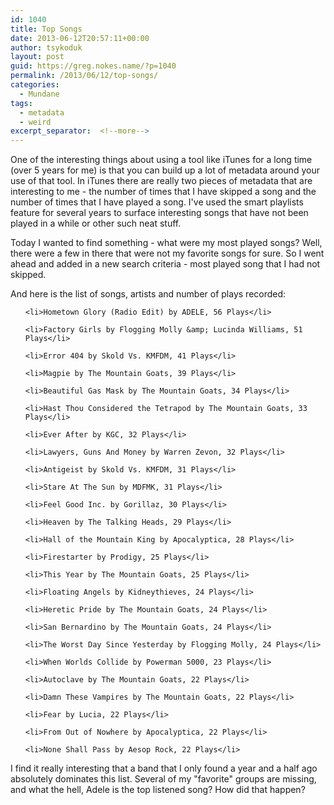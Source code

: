 ```yaml
---
id: 1040
title: Top Songs
date: 2013-06-12T20:57:11+00:00
author: tsykoduk
layout: post
guid: https://greg.nokes.name/?p=1040
permalink: /2013/06/12/top-songs/
categories:
  - Mundane
tags:
  - metadata
  - weird
excerpt_separator:  <!--more-->
---
```

One of the interesting things about using a tool like iTunes for a long time (over 5 years for me) is that you can build up a lot of metadata around your use of that tool. In iTunes there are really two pieces of metadata that are interesting to me - the number of times that I have skipped a song and the number of times that I have played a song. I've used the smart playlists feature for several years to surface interesting songs that have not been played in a while or other such neat stuff.

Today I wanted to find something - what were my most played songs? Well, there were a few in there that were not my favorite songs for sure. So I went ahead and added in a new search criteria - most played song that I had not skipped.
<!--more-->
And here is the list of songs, artists and number of plays recorded:

<ul>

	<li>Hometown Glory (Radio Edit) by ADELE, 56 Plays</li>

	<li>Factory Girls by Flogging Molly &amp; Lucinda Williams, 51 Plays</li>

	<li>Error 404 by Skold Vs. KMFDM, 41 Plays</li>

	<li>Magpie by The Mountain Goats, 39 Plays</li>

	<li>Beautiful Gas Mask by The Mountain Goats, 34 Plays</li>

	<li>Hast Thou Considered the Tetrapod by The Mountain Goats, 33 Plays</li>

	<li>Ever After by KGC, 32 Plays</li>

	<li>Lawyers, Guns And Money by Warren Zevon, 32 Plays</li>

	<li>Antigeist by Skold Vs. KMFDM, 31 Plays</li>

	<li>Stare At The Sun by MDFMK, 31 Plays</li>

	<li>Feel Good Inc. by Gorillaz, 30 Plays</li>

	<li>Heaven by The Talking Heads, 29 Plays</li>

	<li>Hall of the Mountain King by Apocalyptica, 28 Plays</li>

	<li>Firestarter by Prodigy, 25 Plays</li>

	<li>This Year by The Mountain Goats, 25 Plays</li>

	<li>Floating Angels by Kidneythieves, 24 Plays</li>

	<li>Heretic Pride by The Mountain Goats, 24 Plays</li>

	<li>San Bernardino by The Mountain Goats, 24 Plays</li>

	<li>The Worst Day Since Yesterday by Flogging Molly, 24 Plays</li>

	<li>When Worlds Collide by Powerman 5000, 23 Plays</li>

	<li>Autoclave by The Mountain Goats, 22 Plays</li>

	<li>Damn These Vampires by The Mountain Goats, 22 Plays</li>

	<li>Fear by Lucia, 22 Plays</li>

	<li>From Out of Nowhere by Apocalyptica, 22 Plays</li>

	<li>None Shall Pass by Aesop Rock, 22 Plays</li>

</ul>

I find it really interesting that a band that I only found a year and a half ago absolutely dominates this list. Several of my "favorite" groups are missing, and what the hell, Adele is the top listened song? How did that happen?